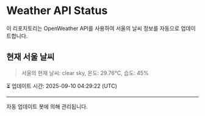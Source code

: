 
# Weather API Status

이 리포지토리는 OpenWeather API를 사용하여 서울의 날씨 정보를 자동으로 업데이트합니다.

## 현재 서울 날씨
> 서울의 현재 날씨: clear sky, 온도: 29.76°C, 습도: 45%

⏳ 업데이트 시간: 2025-09-10 04:29:22 (UTC)

---
자동 업데이트 봇에 의해 관리됩니다.

